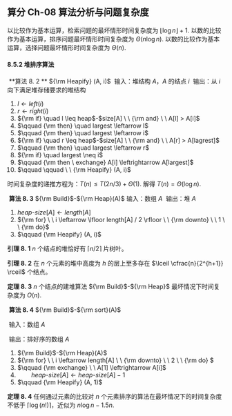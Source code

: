 ## 算分  Ch-08  算法分析与问题复杂度

以比较作为基本运算，检索问题的最坏情形时间复杂度为 $\lfloor \log n \rfloor + 1$. 
以数的比较作为基本运算，排序问题最坏情形时间复杂度为 $\Theta (n \log n)$. 
以数的比较作为基本运算，选择问题最坏情形时间复杂度为 $\Theta (n)$.  

#### 8.5.2  堆排序算法

​			**算法 $8.$ $2$ **    ${\rm Heapify} (A, i)$ 
​			输入：堆结构 $A$，$A$ 的结点 $i$ 
​			输出：从 $i$ 向下满足堆存储要求的堆结构

1. $l \leftarrow left(i)$ 
2. $r \leftarrow right(i)$ 
3. ${\rm if} \quad l \leq heap$-$size[A] \ \ {\rm and} \ \ A[l] > A[i]$ 
4. $\qquad {\rm then} \quad largest \leftarrow l$ 
5. $\qquad {\rm then} \quad largest \leftarrow i$ 
6. ${\rm if} \quad r \leq heap$-$size[A] \ \ {\rm and} \ \ A[r] > A[lagrest]$ 
7. $\qquad {\rm then} \quad largest \leftarrow r$ 
8. ${\rm if} \quad largest \neq i$ 
9. $\qquad {\rm then \ exchange} A[i] \leftrightarrow A[largest]$ 
10. $\qquad \qquad \ \ {\rm Heapify} (A, i)$ 

时间复杂度的递推方程为：$T(n) \leq T(2n/3) + \Theta(1)$. 解得 $T(n) = \Theta(\log n)$. 

​			**算法  $8.$ $3$**    ${\rm Build}$-${\rm Heap}(A)$ 
​			输入：数组 $A$ 
​			输出：堆 $A$ 

1. $heap$-$size[A] \leftarrow length[A]$ 
2. ${\rm for} \ \ i \leftarrow \lfloor length[A] / 2 \rfloor \ \ {\rm downto} \ \ 1 \ \ {\rm do}$ 
3. $\qquad {\rm Heapify} (A, i)$ 

**引理  8. 1**    $n$ 个结点的堆恰好有 $\lceil n/2 \rceil$ 片树叶。

**引理  8. 2**    在 $n$ 个元素的堆中高度为 $h$ 的层上至多存在 $\lceil \cfrac{n}{2^{h+1}} \rceil$ 个结点。

**定理  8. 3**    $n$ 个结点的建堆算法  ${\rm Build}$-${\rm Heap}$ 最坏情况下时间复杂度为 $O(n)$. 

​			**算法  8. 4**     ${\rm Build}$-${\rm sort}(A)$ 

​			输入：数组 $A$

​			输出：排好序的数组 $A$ 

1. ${\rm Build}$-${\rm Heap}(A)$ 
2. ${\rm for} \ \ i \leftarrow length[A] \ \ {\rm downto} \ \ 2 \ \ {\rm do} $ 
3. $\qquad {\rm exchange} \ \ A[1] \leftrightarrow A[i]$ 
4. $\qquad heap$-$size[A] \leftarrow heap$-$size[A]-1$ 
5. $\qquad {\rm Heapify} (A, 1)$ 

**定理  8. 4**    任何通过元素的比较对 $n$ 个元素排序的算法在最坏情况下的时间复杂度不低于 $\lceil \log(n!) \rceil$，近似为 $n \log n - 1.5n$. 












